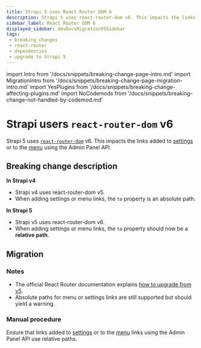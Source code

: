 ```yaml
---
title: Strapi 5 uses React Router DOM 6
description: Strapi 5 uses react-router-dom v6. This impacts the links added to Global Settings or to the Menu using the Admin Panel API.
sidebar_label: React Router DOM 6
displayed_sidebar: devDocsMigrationV5Sidebar
tags:
 - breaking changes
 - react-router
 - dependencies
 - upgrade to Strapi 5
---
```


import Intro from '/docs/snippets/breaking-change-page-intro.md'
import MigrationIntro from '/docs/snippets/breaking-change-page-migration-intro.md'
import YesPlugins from '/docs/snippets/breaking-change-affecting-plugins.md'
import NoCodemods from '/docs/snippets/breaking-change-not-handled-by-codemod.md'

# Strapi users `react-router-dom` v6

Strapi 5 uses [`react-router-dom`](https://www.npmjs.com/package/react-router-dom) v6. This impacts the links added to [settings](/dev-docs/plugins/admin-panel-api#settings-api) or to the [menu](/dev-docs/plugins/admin-panel-api#menu-api) using the Admin Panel API.

 <Intro />

<YesPlugins />
<NoCodemods />

## Breaking change description

<SideBySideContainer>

<SideBySideColumn>

**In Strapi v4**

- Strapi v4 uses react-router-dom v5.
- When adding settings or menu links, the `to` property is an absolute path.

</SideBySideColumn>

<SideBySideColumn>

**In Strapi 5**

- Strapi v5 uses react-router-dom v6.
- When adding settings or menu links, the `to` property should now be a **relative path**.

</SideBySideColumn>

</SideBySideContainer>

## Migration

<MigrationIntro />

### Notes

- The official React Router documentation explains [how to upgrade from v5](https://reactrouter.com/en/main/upgrading/v5).
- Absolute paths for menu or settings links are still supported but should yield a warning.

### Manual procedure

Ensure that links added to [settings](/dev-docs/plugins/admin-panel-api#settings-api) or to the [menu](/dev-docs/plugins/admin-panel-api#menu-api) links using the Admin Panel API use relative paths.
